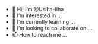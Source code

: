 - 👋 Hi, I’m @Usiha-Ilha
- 👀 I’m interested in ...
- 🌱 I’m currently learning ...
- 💞️ I’m looking to collaborate on ...
- 📫 How to reach me ...

<!---
Usiha-Ilha/Usiha-Ilha is a ✨ special ✨ repository because its `README.md` (this file) appears on your GitHub profile.
You can click the Preview link to take a look at your changes.
--->
